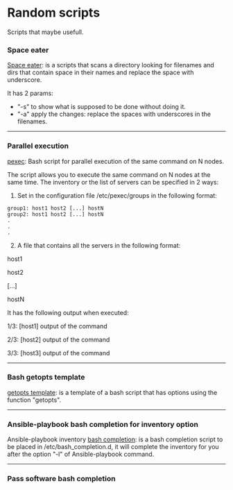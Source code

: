 # Random scripts

Scripts that maybe usefull.

### Space eater
[Space eater](space_eater.py): is a scripts that scans a directory looking for filenames and dirs that contain space in their names and replace the space with underscore.
 
It has 2 params:
  * "-s" to show what is supposed to be done without doing it.
  * "-a" apply the changes: replace the spaces with underscores in the filenames.

---
### Parallel execution
[pexec](pexec.sh): Bash script for parallel execution of the same command on N nodes.

The script allows you to execute the same command on N nodes at the same time.
The inventory or the list of servers can be specified in 2 ways:

1. Set in the configuration file /etc/pexec/groups in the following format:
```
group1: host1 host2 [...] hostN
group2: host1 host2 [...] hostN
.
.
.
```

2. A file that contains all the servers in the following format:

  host1

  host2
  
  [...]
  
  hostN

It has the following output when executed:

1/3: [host1]
output of the command

2/3: [host2]
output of the command

3/3: [host3]
output of the command

---
### Bash getopts template
[getopts template](getopts.template.sh): is a template of a bash script that has options using the function "getopts".

---
### Ansible-playbook bash completion for inventory option
Ansible-playbook inventory [bash completion](ansible.bash): is a bash completion script to be placed in /etc/bash_completion.d, it will complete the inventory for you after the option "-l" of Ansible-playbook command.

---
### Pass software bash completion
